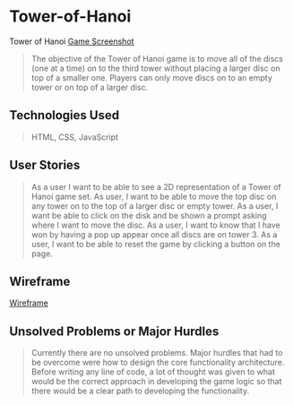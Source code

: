 # Tower-of-Hanoi
Tower of Hanoi
[Game Screenshot](https://github.com/guillermoaviles/Tower-of-Hanoi/blob/main/Images/Tower%20of%20Hanoi%20Screenshot.png)
> The objective of the Tower of Hanoi game is to move all of the discs (one at a time) on to the third tower without placing a larger disc on top of a smaller one. Players can only move discs on to an empty tower or on top of a larger disc.

## Technologies Used
> HTML, CSS, JavaScript

## User Stories
>As a user I want to be able to see a 2D representation of a Tower of Hanoi game set.
As user, I want to be able to move the top disc on any tower on to the top of a larger disc or empty tower.
As a user, I want be able to click on the disk and be shown a prompt asking where I want to move the disc.
As a user, I want to know that I have won by having a pop up appear once all discs are on tower 3.
As a user, I want to be able to reset the game by clicking a button on the page.

## Wireframe
[Wireframe](https://github.com/guillermoaviles/Tower-of-Hanoi/blob/main/Images/Tower%20of%20Hanoi%20Wireframe.png)

## Unsolved Problems or Major Hurdles
> Currently there are no unsolved problems. Major hurdles that had to be overcome were how to design the core functionality architecture. Before writing any line of code, a lot of thought was given to what would be the correct approach in developing the game logic so that there would be a clear path to developing the functionality. 
